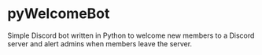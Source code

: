 # pyWelcomeBot
Simple Discord bot written in Python to welcome new members to a Discord server and alert admins when members leave the server.
